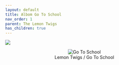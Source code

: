 ```yaml
---
layout: default
title: Albom Go To School
nav_order: 1   
parent: The Lemon Twigs
has_children: true 
---  
```

![](https://github.com/januarythirtyfirst/TranslateSongs/blob/eooeo-patch-1/img/coverGoToSchool.jpg)

<p align="center">
<img alt="Go To School" src="https://github.com/januarythirtyfirst/TranslateSongs/blob/eooeo-patch-1/img/coverGoToSchool.jpg"> 
<br>
Lemon Twigs / Go To School   
</p> 
